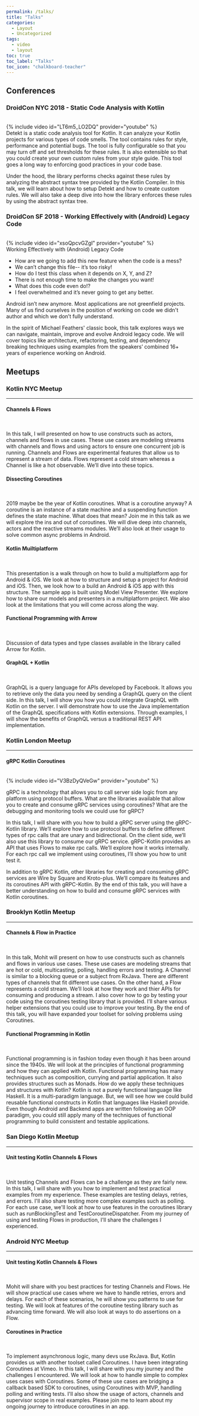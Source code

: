 ```yaml
---
permalink: /talks/
title: "Talks"
categories:
  - Layout
  - Uncategorized
tags:
  - video
  - layout
toc: true
toc_label: "Talks"
toc_icon: "chalkboard-teacher"
---
```


## Conferences

### DroidCon NYC 2018  - Static Code Analysis with Kotlin
<br/>
{% include video id="LT6m5_LO2DQ" provider="youtube" %}
<br/>
Detekt is a static code analysis tool for Kotlin. It can analyze your Kotlin projects for various types of code smells. The tool contains rules for style, performance and potential bugs. The tool is fully configurable so that you may turn off and set thresholds for these rules. It is also extensible so that you could create your own custom rules from your style guide. This tool goes a long way to enforcing good practices in your code base.

Under the hood, the library performs checks against these rules by analyzing the abstract syntax tree provided by the Kotlin Compiler. In this talk, we will learn about how to setup Detekt and how to create custom rules. We will also take a deep dive into how the library enforces these rules by using the abstract syntax tree.

### DroidCon SF 2018 - Working Effectively with (Android) Legacy Code
<br/>
{% include video id="xsoQpcvGZgI" provider="youtube" %}
<br/>
Working Effectively with (Android) Legacy Code

* How are we going to add this new feature when the code is a mess?
* We can’t change this file-- it’s too risky!
* How do I test this class when it depends on X, Y, and Z?
* There is not enough time to make the changes you want!
* What does this code even do!?
* I feel overwhelmed and it’s never going to get any better.

Android isn’t new anymore. Most applications are not greenfield projects. Many of us find ourselves in the position of working on code we didn't author and which we don’t fully understand.

In the spirit of Michael Feathers' classic book, this talk explores ways we can navigate, maintain, improve and evolve Android legacy code. We will cover topics like architecture, refactoring, testing, and dependency breaking techniques using examples from the speakers’ combined 16+ years of experience working on Android. 

## Meetups

### Kotlin NYC Meetup 
----

#### Channels & Flows 
<br/>  
<script async class="speakerdeck-embed" data-id="5a4e8a2864e54ae0a38b35090d33725b" data-ratio="1.77777777777778" src="//speakerdeck.com/assets/embed.js"></script>  

In this talk, I will presented on how to use constructs such as actors, channels and flows in use cases. These use cases are modeling streams with channels and flows and using actors to ensure one concurrent job is running. Channels and Flows are experimental features that allow us to represent a stream of data. Flows represent a cold stream whereas a Channel is like a hot observable. We’ll dive into these topics.

#### Dissecting Coroutines
<br/>
<script async class="speakerdeck-embed" data-id="3d0bbbe23015455eaa848840cc55f981" data-ratio="1.77777777777778" src="//speakerdeck.com/assets/embed.js"></script>

2019 maybe be the year of Kotlin coroutines. What is a coroutine anyway? A coroutine is an instance of a state machine and a suspending function defines the state machine. What does that mean? Join me in this talk as we will explore the ins and out of coroutines. We will dive deep into channels, actors and the reactive streams modules. We’ll also look at their usage to solve common async problems in Android.

#### Kotlin Muiltiplatform
<br/>
<script async class="speakerdeck-embed" data-id="127463ba51044d378f1bf9b76e781213" data-ratio="1.77777777777778" src="//speakerdeck.com/assets/embed.js"></script>

This presentation is a walk through on how to build a multiplatform app for Android & iOS. We look at how to structure and setup a project for Android and iOS. Then, we look how to a build an Android & iOS app with this structure. The sample app is built using Model View Presenter. We explore how to share our models and presenters in a multiplatform project. We also look at the limitations that you will come across along the way.

#### Functional Programming with Arrow
<br/>
<script async class="speakerdeck-embed" data-id="4b938d99415a416c8f908ac5302a66cb" data-ratio="1.77777777777778" src="//speakerdeck.com/assets/embed.js"></script>

Discussion of data types and type classes available in the library called Arrow for Kotlin.

#### GraphQL + Kotlin
<br/>
<script async class="speakerdeck-embed" data-id="2c9cef2676b7463499ab48d356c1cf12" data-ratio="1.77777777777778" src="//speakerdeck.com/assets/embed.js"></script>

GraphQL is a query language for APIs developed by Facebook. It allows you to retrieve only the data you need by sending a GraphQL query on the client side. In this talk, I will show you how you could integrate GraphQL with Kotlin on the server. I will demonstrate how to use the Java implementation of the GraphQL specifications with Kotlin extensions. Through examples, I will show the benefits of GraphQL versus a traditional REST API implementation.

### Kotlin London Meetup
----

#### gRPC Kotlin Coroutines
<br/>
{% include video id="V3BzDyQVeGw" provider="youtube" %}
<br/>

gRPC is a technology that allows you to call server side logic from any platform using protocol buffers. What are the libraries available that allow you to create and consume gRPC services using coroutines? What are the debugging and monitoring tools we could use for gRPC?

In this talk, I will share with you how to build a gRPC server using the gRPC-Kotlin library. We’ll explore how to use protocol buffers to define different types of rpc calls that are unary and bidirectional. On the client side, we’ll also use this library to consume our gRPC service. gRPC-Kotlin provides an API that uses Flows to make rpc calls. We’ll explore how it works internally. For each rpc call we implement using coroutines, I’ll show you how to unit test it.

In addition to gRPC Kotlin, other libraries for creating and consuming gRPC services are Wire by Square and Kroto-plus. We’ll compare its features and its coroutines API with gRPC-Kotlin. By the end of this talk, you will have a better understanding on how to build and consume gRPC services with Kotlin coroutines.

<script async class="speakerdeck-embed" data-id="6b5a4015397849959085664b3e807612" data-ratio="1.77777777777778" src="//speakerdeck.com/assets/embed.js"></script>

### Brooklyn Kotlin Meetup 
----

#### Channels & Flow in Practice
<br/>
<script async class="speakerdeck-embed" data-id="fade5cd679b04e92b8d25655c2397cb9" data-ratio="1.77777777777778" src="//speakerdeck.com/assets/embed.js"></script>

In this talk, Mohit will present on how to use constructs such as channels and flows in various use cases. These use cases are modeling streams that are hot or cold, multicasting, polling, handling errors and testing. A Channel is similar to a blocking queue or a subject from RxJava. There are different types of channels that fit different use cases. On the other hand, a Flow represents a cold stream. We’ll look at how they work and thier APIs for consuming and producing a stream. I also cover how to go by testing your code using the coroutines testing library that is provided. I’ll share various helper extensions that you could use to improve your testing. By the end of this talk, you will have expanded your toolset for solving problems using Coroutines.

#### Functional Programming in Kotlin
<br/>
<script async class="speakerdeck-embed" data-id="b010b0c6041c4912af8703167f0212b8" data-ratio="1.77777777777778" src="//speakerdeck.com/assets/embed.js"></script>

Functional programming is in fashion today even though it has been around since the 1940s. We will look at the principles of functional programming and how they can applied with Kotlin. Functional programming has many techniques such as composition, currying and partial application. It also provides structures such as Monads. How do we apply these techniques and structures with Kotlin? Kotlin is not a purely functional language like Haskell. It is a multi-paradigm language. But, we will see how we could build reusable functional constructs in Kotlin that languages like Haskell provide. Even though Android and Backend apps are written following an OOP paradigm, you could still apply many of the techniques of functional programming to build consistent and testable applications.

### San Diego Kotlin Meetup
----

#### Unit testing Kotlin Channels & Flows
<br/>
<script async class="speakerdeck-embed" data-id="8f8168837a0b4aa4aff30f99a7d45f0f" data-ratio="1.77777777777778" src="//speakerdeck.com/assets/embed.js"></script>

Unit testing Channels and Flows can be a challenge as they are fairly new. In this talk, I will share with you how to implement and test practical examples from my experience. These examples are testing delays, retries, and errors. I'll also share testing more complex examples such as polling. For each use case, we'll look at how to use features in the coroutines library such as runBlockingTest and TestCoroutineDispatcher. From my journey of using and testing Flows in production, I'll share the challenges I experienced.


### Android NYC Meetup
----

#### Unit testing Kotlin Channels & Flows
<br/>
<script async class="speakerdeck-embed" data-id="f5bbba31146a4f6c92feed435f6bbde8" data-ratio="1.77777777777778" src="//speakerdeck.com/assets/embed.js"></script>

Mohit will share with you best practices for testing Channels and Flows. He will show practical use cases where we have to handle retries, errors and delays. For each of these scenarios, he will show you patterns to use for testing. We will look at features of the coroutine testing library such as advancing time forward. We will also look at ways to do assertions on a Flow.

#### Coroutines in Practice
<br/>
<script async class="speakerdeck-embed" data-id="46e01fc77b0d474bb1d5052e7dae7e98" data-ratio="1.77777777777778" src="//speakerdeck.com/assets/embed.js"></script>

To implement asynchronous logic, many devs use RxJava. But, Kotlin provides us with another toolset called Coroutines. I have been integrating Coroutines at Vimeo. In this talk, I will share with you my journey and the challenges I encountered. We will look at how to handle simple to complex uses cases with Coroutines. Some of these use cases are bridging a callback based SDK to coroutines, using Coroutines with MVP, handling polling and writing tests. I'll also show the usage of actors, channels and supervisor scope in real examples. Please join me to learn about my ongoing journey to introduce coroutines in an app.
